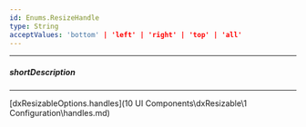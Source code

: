 ```yaml
---
id: Enums.ResizeHandle
type: String
acceptValues: 'bottom' | 'left' | 'right' | 'top' | 'all'
---
```

---
##### shortDescription
<!-- Description goes here -->

---
<!-- Description goes here -->
[dxResizableOptions.handles](10 UI Components\dxResizable\1 Configuration\handles.md)